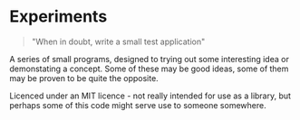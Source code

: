 # Experiments

> "When in doubt, write a small test application"

A series of small programs, designed to trying out some interesting idea or
demonstating a concept. Some of these may be good ideas, some of them may be
proven to be quite the opposite.

Licenced under an MIT licence - not really intended for use as a library, but
perhaps some of this code might serve use to someone somewhere.
